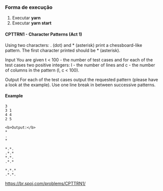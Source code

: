 ### Forma de execução
1. Executar **yarn**
2. Executar **yarn start**

#### CPTTRN1 - Character Patterns (Act 1)

Using two characters: . (dot) and * (asterisk) print a chessboard-like pattern. The first character printed should be * (asterisk).

Input
You are given t < 100 - the number of test cases and for each of the test cases two positive integers: l - the number of lines and c - the number of columns in the pattern (l, c < 100).

Output
For each of the test cases output the requested pattern (please have a look at the example). Use one line break in between successive patterns.

#### Example
```Input:
3
3 1
4 4
2 5

<b>Output:</b>
*
.
*

*.*.
.*.*
*.*.
.*.*

*.*.*
.*.*.
```
https://br.spoj.com/problems/CPTTRN1/
